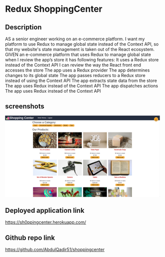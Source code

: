 # Redux ShoppingCenter


## Description

AS a senior engineer working on an e-commerce platform. I want my platform to use Redux to manage global state instead of the Context API, so that my website's state management is taken out of the React ecosystem.
GIVEN an e-commerce platform that uses Redux to manage global state when I review the app’s store it has following features:
It uses a Redux store instead of the Context API
I can review the way the React front end accesses the store
The app uses a Redux provider
The app determines changes to its global state
The app passes reducers to a Redux store instead of using the Context API
The app extracts state data from the store
The app uses Redux instead of the Context API
The app dispatches actions
The app uses Redux instead of the Context API


## screenshots
![screenshot](client/public/screenshot.png)


## Deployed application link
https://sh0ppingcenter.herokuapp.com/

## Github repo link
https://github.com/AbdulQadir51/shoppingcenter